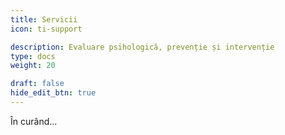```yaml
---
title: Servicii
icon: ti-support

description: Evaluare psihologică, prevenție și intervenție
type: docs
weight: 20

draft: false
hide_edit_btn: true
---
```

<!-- ti-panel -->
<!-- type: dpg-standard -->

<!--
type: redirect
redirectUrl: https://www.unicef.org/innovation/
-->


În curând...